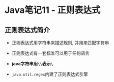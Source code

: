 # Java笔记11 - 正则表达式

## 正则表达式简介

* 正则表达式用字符串来描述规则, 并用来匹配字符串
* 正则表达式有一套标准可以用于任何语言

* **java字符串用`\\`表示`\`**
* `java.util.regex`内建了正则表达式引擎
